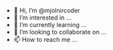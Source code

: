 - 👋 Hi, I’m @mjolnircoder
- 👀 I’m interested in ...
- 🌱 I’m currently learning ...
- 💞️ I’m looking to collaborate on ...
- 📫 How to reach me ...

<!---
mjolnircoder/mjolnircoder is a ✨ special ✨ repository because its `README.md` (this file) appears on your GitHub profile.
You can click the Preview link to take a look at your changes.
--->
